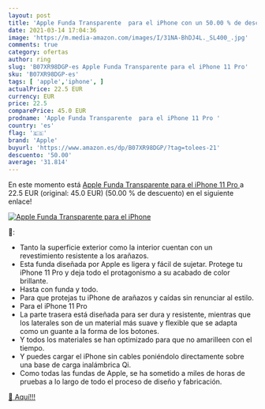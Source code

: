 ```yaml
---
layout: post
title: 'Apple Funda Transparente  para el iPhone con un 50.00 % de descuento'
date: 2021-03-14 17:04:36
image: 'https://m.media-amazon.com/images/I/31NA-BhDJ4L._SL400_.jpg'
comments: true
category: ofertas
author: ring
slug: 'B07XR98DGP-es Apple Funda Transparente para el iPhone 11 Pro'
sku: 'B07XR98DGP-es'
tags: [ 'apple','iphone', ]
actualPrice: 22.5 EUR
currency: EUR
price: 22.5
comparePrice: 45.0 EUR
prodname: 'Apple Funda Transparente  para el iPhone 11 Pro '
country: 'es'
flag: '🇪🇸'
brand: 'Apple'
buyurl: 'https://www.amazon.es/dp/B07XR98DGP/?tag=tolees-21'
descuento: '50.00'
average: '31.814'
---
```


En este momento está [Apple Funda Transparente  para el iPhone 11 Pro ](https://www.amazon.es/dp/B07XR98DGP/?tag=tolees-21) a 22.5 EUR (original: 45.0 EUR) (50.00 %  de descuento) en el siguiente enlace!

[![Apple Funda Transparente  para el iPhone](https://m.media-amazon.com/images/I/31NA-BhDJ4L._SL400_.jpg)](https://www.amazon.es/dp/B07XR98DGP/?tag=tolees-21)

🔎:

- Tanto la superficie exterior como la interior cuentan con un revestimiento resistente a los arañazos.
- Esta funda diseñada por Apple es ligera y fácil de sujetar. Protege tu iPhone 11 Pro y deja todo el protagonismo a su acabado de color brillante.
- Hasta con funda y todo.
- Para que protejas tu iPhone de arañazos y caídas sin renunciar al estilo.
- Para el iPhone 11 Pro
- La parte trasera está diseñada para ser dura y resistente, mientras que los laterales son de un material más suave y flexible que se adapta como un guante a la forma de los botones.
- Y todos los materiales se han optimizado para que no amarilleen con el tiempo.
- Y puedes cargar el iPhone sin cables poniéndolo directamente sobre una base de carga inalámbrica Qi.
- Como todas las fundas de Apple, se ha sometido a miles de horas de pruebas a lo largo de todo el proceso de diseño y fabricación.

[🛒 Aquí!!!](https://www.amazon.es/dp/B07XR98DGP/?tag=tolees-21)
